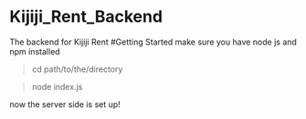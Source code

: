 # Kijiji_Rent_Backend
The backend for Kijiji Rent 
#Getting Started
make sure you have node js and npm installed
>cd path/to/the/directory

>node index.js

now the server side is set up!
